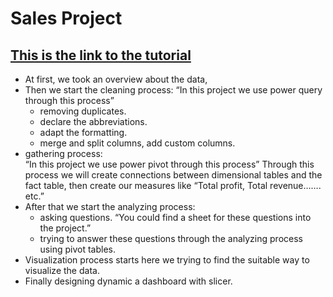 # Sales Project

## [This is the link to the tutorial](https://youtube.com/playlist?list=PLXlHqMRg9lAbetpJy3ePXsN0sj9Zs-pvT&si=Z51APVq_5VifYOF7)
<ul>
<li> At first, we took an overview about the data, 
<li> Then we start the cleaning process:
“In this project we use power query through this process”
  <ul> 
<li> removing duplicates. 
<li> declare the abbreviations.
<li> adapt the formatting.
<li> merge and split columns, add custom columns.
  </ul>
<li> gathering process:<br>
“In this project we use power pivot through this process”
Through this process we will create connections between dimensional tables and the fact table, then create our measures like “Total profit, Total revenue……. etc.”
<li> After that we start the analyzing process:
  <ul>
<li> asking questions. “You could find a sheet for these questions into the project.”
<li> trying to answer these questions through the analyzing process using pivot tables.
  </ul>
<li> Visualization process starts here we trying to find the suitable way to visualize the data.
<li> Finally designing dynamic a dashboard with slicer.
</ul>


